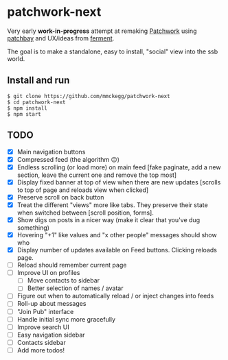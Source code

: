 patchwork-next
===

Very early **work-in-progress** attempt at remaking [Patchwork](https://github.com/ssbc/patchwork) using [patchbay](https://github.com/dominictarr/patchbay) and UX/ideas from [ferment](https://github.com/mmckegg/ferment).

The goal is to make a standalone, easy to install, "social" view into the ssb world.

## Install and run

```shell
$ git clone https://github.com/mmckegg/patchwork-next
$ cd patchwork-next
$ npm install
$ npm start
```

## TODO

- [x] Main navigation buttons
- [x] Compressed feed (the algorithm :wink:)
- [x] Endless scrolling (or load more) on main feed [fake paginate, add a new section, leave the current one and remove the top most]
- [x] Display fixed banner at top of view when there are new updates [scrolls to top of page and reloads view when clicked]
- [x] Preserve scroll on back button
- [x] Treat the different "views" more like tabs. They preserve their state when switched between [scroll position, forms].
- [x] Show digs on posts in a nicer way (make it clear that you've dug something)
- [x] Hovering "+1" like values and "x other people" messages should show who
- [x] Display number of updates available on Feed buttons. Clicking reloads page.
- [ ] Reload should remember current page
- [ ] Improve UI on profiles
  - [ ] Move contacts to sidebar
  - [ ] Better selection of names / avatar
- [ ] Figure out when to automatically reload / or inject changes into feeds
- [ ] Roll-up about messages
- [ ] "Join Pub" interface
- [ ] Handle initial sync more gracefully
- [ ] Improve search UI
- [ ] Easy navigation sidebar
- [ ] Contacts sidebar
- [ ] Add more todos!
